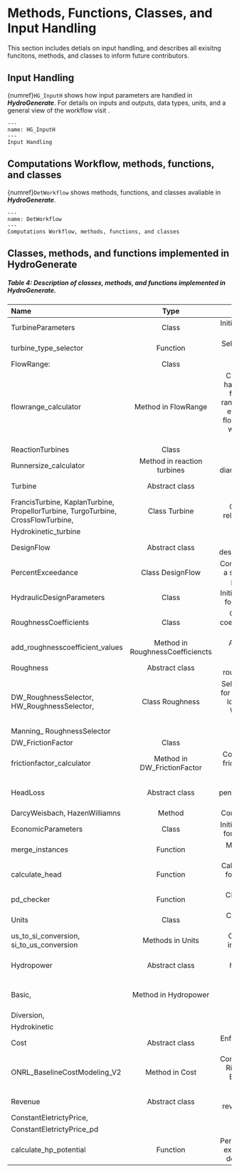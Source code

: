 # Methods, Functions, Classes, and Input Handling
This section includes detials on input handling, and describes all exisitng funcitons, methods, and classes to inform future contributors.

## Input Handling
{numref}`HG_InputH` shows how input parameters are handled in **_HydroGenerate_**. For details on inputs and outputs, data types, units, and a general view of the workflow visit [](UserGuide_7_HydroGenerateWorkflow.md). 

```{figure} HG_Inputs.SVG
---
name: HG_InputH
---
Input Handling
```

## Computations Workflow, methods, functions, and classes
{numref}`DetWorkflow` shows methods, functions, and classes avaliable in **_HydroGenerate_**.

```{figure} DetailedWorkflow.SVG
---
name: DetWorkflow
---
Computations Workflow, methods, functions, and classes
```

## Classes, methods, and functions implemented in HydroGenerate

##### Table 4: Description of classes, methods, and functions implemented in HydroGenerate. 

|	Name	|	Type	|	Functionality	|
|	:---	|	:---:	|	:---:	|
|	TurbineParameters	|	Class	|	Initializes parameters needed for turbine calculation	|
|	turbine_type_selector	|	Function	|	Selects a turbine type based on head.	|
|	FlowRange:	|	Class	|		|
|	flowrange_calculator	|	Method in FlowRange	|	Creates a flow range from half the value of flow to the flow provided. This flow range is used to evaluate the efficiency of a turbine for flows below the design flow when a time series is not available	|
|	ReactionTurbines	|	Class	|		|
|	Runnersize_calculator	|	Method in reaction turbines	|	Computes the runner diameter for reaction turbines	|
|	Turbine	|	Abstract class	|	Enforces the method turbine_calculator	|
|	FrancisTurbine, KaplanTurbine, PropellorTurbine, TurgoTurbine, CrossFlowTurbine,	|	Class Turbine	|	Compute all parameters related to each turbine type	|
|	Hydrokinetic_turbine	|		|		|
|	DesignFlow	|	Abstract class	|	Enforces the designflow_calculator method	|
|	PercentExceedance	|	Class DesignFlow	|	Computes the design flow for a series of flow and a given percent of exceedance	|
|	HydraulicDesignParameters	|	Class	|	Initializes parameters needed for hydraulic computations	|
|	RoughnessCoefficients	|	Class	|	Contains the roughness coefficients for a selected set of materials.	|
|	add_roughnesscoefficient_values	|	Method in RoughnessCoefficiencts	|	Allows adding additional roughness coefficients	|
|	Roughness	|	Abstract class	|	Enforces the roughness_selector method	|
|	DW_RoughnessSelector, HW_RoughnessSelector,	|	Class Roughness	|	Select roughness coefficient for a given material and head loss method. DW: Darcy-Weisbach. HW: Hazen-Williams.	|
|	Manning_ RoughnessSelector	|		|		|
|	DW_FrictionFactor	|	Class	|		|
|	frictionfactor_calculator	|	Method in DW_FrictionFactor	|	Computes Darcy-Weisbach friction factor depending on Reynolds number.	|
|	HeadLoss	|	Abstract class	|	Enforces the penstock_headloss_calculator method	|
|	DarcyWeisbach, HazenWilliamns	|	Method	|	Computes head losses in the	|
|	EconomicParameters	|	Class	|	Initializes parameters needed for economic computations	|
|	merge_instances	|	Function	|	Merges the parameters of multiple classes	|
|	calculate_head	|	Function	|	Calculates the head required for certain power and flow value	|
|	pd_checker	|	Function	|	Checks if flow is a pandas dataframe	|
|	Units	|	Class	|	Contains methods for unit conversion	|
|	us_to_si_conversion, si_to_us_conversion	|	Methods in Units	|	Convert units from US to international system (SI).	|
|	Hydropower	|	Abstract class	|	Enforces the hydropower_calculation method	|
|	Basic,	|	Method in Hydropower	|	Computes hydropower potential under each onfiguration	|
|	Diversion,	|		|		|
|	Hydrokinetic	|		|		|
|	Cost	|	Abstract class	|	Enforces the cost_calculation method	|
|	ONRL_BaselineCostModeling_V2	|	Method in Cost	|	Computes cost using the Oak Ridge National Laboratory Baseline Cost modelling equations	|
|	Revenue	|	Abstract class	|	Enforces the revenue_calculation method	|
|	ConstantEletrictyPrice,	|		|	Compute revenue	|
|	ConstantEletrictyPrice_pd	|		|		|
|	calculate_hp_potential	|	Function	|	Performs all computation and executes existing functions depending on parameters	|